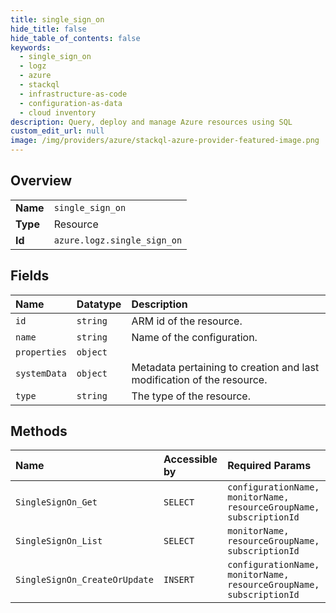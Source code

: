 ```yaml
---
title: single_sign_on
hide_title: false
hide_table_of_contents: false
keywords:
  - single_sign_on
  - logz
  - azure    
  - stackql
  - infrastructure-as-code
  - configuration-as-data
  - cloud inventory
description: Query, deploy and manage Azure resources using SQL
custom_edit_url: null
image: /img/providers/azure/stackql-azure-provider-featured-image.png
---
```

  
    

## Overview
<table><tbody>
<tr><td><b>Name</b></td><td><code>single_sign_on</code></td></tr>
<tr><td><b>Type</b></td><td>Resource</td></tr>
<tr><td><b>Id</b></td><td><code>azure.logz.single_sign_on</code></td></tr>
</tbody></table>

## Fields
| Name | Datatype | Description |
|:-----|:---------|:------------|
| `id` | `string` | ARM id of the resource. |
| `name` | `string` | Name of the configuration. |
| `properties` | `object` |  |
| `systemData` | `object` | Metadata pertaining to creation and last modification of the resource. |
| `type` | `string` | The type of the resource. |
## Methods
| Name | Accessible by | Required Params |
|:-----|:--------------|:----------------|
| `SingleSignOn_Get` | `SELECT` | `configurationName, monitorName, resourceGroupName, subscriptionId` |
| `SingleSignOn_List` | `SELECT` | `monitorName, resourceGroupName, subscriptionId` |
| `SingleSignOn_CreateOrUpdate` | `INSERT` | `configurationName, monitorName, resourceGroupName, subscriptionId` |
